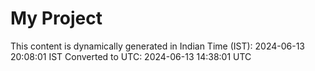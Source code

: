# My Project

This content is dynamically generated in Indian Time (IST): 2024-06-13 20:08:01 IST
Converted to UTC: 2024-06-13 14:38:01 UTC
